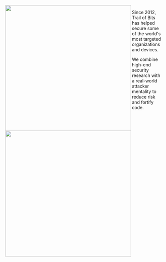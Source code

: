 <img align="left" src="https://user-images.githubusercontent.com/3059210/174344934-4f24dd9c-ac38-4aca-b35e-12be0fbff533.png#gh-light-mode-only" width="400">
<img align="left" src="https://user-images.githubusercontent.com/3059210/174344946-0c73871e-4211-4a3e-ba7c-92ecf0081970.png#gh-dark-mode-only" width="400">

Since 2012, Trail of Bits has helped secure some of the world's most targeted
organizations and devices.

We combine high-end security research with a
real-world attacker mentality to reduce risk and fortify code.

<br clear="left"/>
